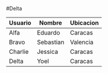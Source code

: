 #Delta

| Usuario       | Nombre        | Ubicacion
| ------------- | ------------- | ------------- |
| Alfa          | Eduardo       | Caracas
| Bravo         | Sebastian     | Valencia
| Charlie       | Jessica       | Caracas
| Delta         | Yoel          | Caracas
